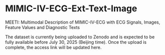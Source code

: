 # MIMIC-IV-ECG-Ext-Text-Image
MEETI: Multimodal Description of MIMIC-IV-ECG with ECG Signals, Images, Feature Values and Diagnostic Texts

The dataset is currently being uploaded to Zenodo and is expected to be fully available before July 30, 2025 (Beijing time).  Once the upload is complete, the access link will be updated here.
